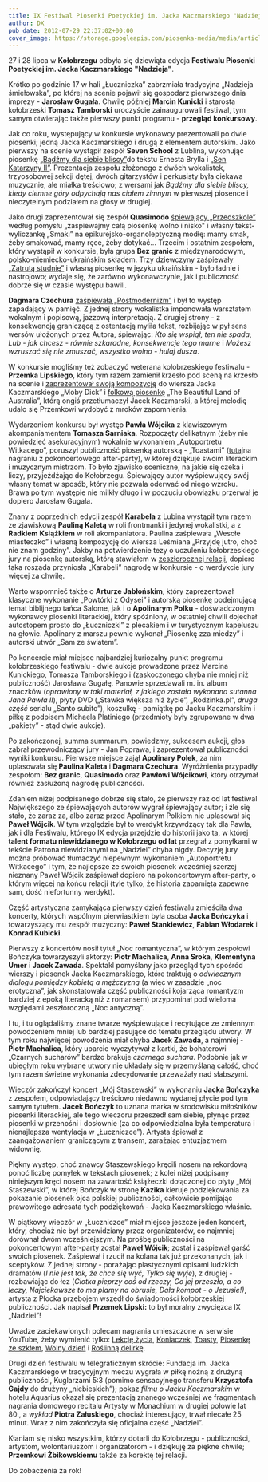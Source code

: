 ```yaml
---
title: IX Festiwal Piosenki Poetyckiej im. Jacka Kaczmarskiego "Nadzieja"
author: DX
pub_date: 2012-07-29 22:37:02+00:00
cover_image: https://storage.googleapis.com/piosenka-media/media/article_covers/nadzieja9_pawel_wojcik_600_327.jpg
---
```


27 i 28 lipca w **Kołobrzegu** odbyła się dziewiąta edycja **Festiwalu Piosenki Poetyckiej im. Jacka Kaczmarskiego "Nadzieja"**.



Krótko po godzinie 17 w hali „Łuczniczka” zabrzmiała tradycyjna „Nadzieja śmiełowska”, po której na scenie pojawił się gospodarz pierwszego dnia imprezy \- **Jarosław Gugała**. Chwilę później **Marcin Kunicki** i starosta kołobrzeski **Tomasz Tamborski** uroczyście zainaugurowali festiwal, tym samym otwierając także pierwszy punkt programu \- **przegląd konkursowy**.

Jak co roku, występujący w konkursie wykonawcy prezentowali po dwie piosenki; jedną Jacka Kaczmarskiego i drugą z elementem autorskim. Jako pierwszy na scenie wystąpił zespół **Seven School** z Lublina, wykonując piosenkę [„Bądźmy dla siebie bliscy”](http://www.youtube.com/watch?v=lHObw8gas7w&amp;t=30s)do tekstu Ernesta Brylla i [„Sen Katarzyny II”](http://www.youtube.com/watch?v=lHObw8gas7w&amp;t=2m13s). Prezentacja zespołu złożonego z dwóch wokalistek, trzyosobowej sekcji dętej, dwóch gitarzystów i perkusisty była ciekawa muzycznie, ale miałka treściowo; z wersami jak _Bądźmy dla siebie bliscy, kiedy ciemne góry odpychają nas ciałem zimnym_ w pierwszej piosence i nieczytelnym podziałem na głosy w drugiej.

Jako drugi zaprezentował się zespół **Quasimodo** [śpiewający „Przedszkole”](http://www.youtube.com/watch?v=lHObw8gas7w&amp;t=3m57s) według pomysłu „zaśpiewajmy całą piosenkę wolno i nisko" i własny tekst\-wyliczankę „Smaki” na epikurejsko\-organoleptyczną modłę: mamy smak, żeby smakować, mamy ręce, żeby dotykać... Trzecim i ostatnim zespołem, który wystąpił w konkursie, była grupa **Bez granic** z międzynarodowym, polsko\-niemiecko\-ukraińskim składem. Trzy dziewczyny [zaśpiewały „Zatrutą studnię”](http://www.youtube.com/watch?v=lHObw8gas7w&amp;t=9m20s) i własną piosenkę w języku ukraińskim \- było ładnie i nastrojowo; wydaje się, że zarówno wykonawczynie, jak i publiczność dobrze się w czasie występu bawili.

**Dagmara Czechura** [zaśpiewała „Postmodernizm”](http://www.youtube.com/watch?v=lHObw8gas7w&amp;t=18m23s) i był to występ zapadający w pamięć. Z jednej strony wokalistka imponowała warsztatem wokalnym i popisową, jazzową interpretacją. Z drugiej strony \- z konsekwencją graniczącą z ostentacją myliła tekst, rozbijając w pył sens wersów ułożonych przez Autora, śpiewając: _Kto się wspiął, ten nie spada_, _Lub \- jak chcesz \- równie szkaradne, konsekwencje tego marne_ i _Możesz wzruszać się nie zmuszać, wszystko wolno \- hulaj dusza_.

W konkursie mogliśmy też zobaczyć weterana kołobrzeskiego festiwalu \- **Przemka Lipskiego**, który tym razem zamienił krzesło pod sceną na krzesło na scenie i [zaprezentował swoją kompozycję](http://www.youtube.com/watch?v=lHObw8gas7w&amp;t=13m46s) do wiersza Jacka Kaczmarskiego „Moby Dick” i [folkową piosenkę](http://www.youtube.com/watch?v=7nhW2mKl1U4) „The Beautiful Land of Australia”, którą ongiś przetłumaczył Jacek Kaczmarski, a której melodię udało się Przemkowi wydobyć z mroków zapomnienia.

Wydarzeniem konkursu był występ **Pawła Wójcika** z klawiszowym akompaniamentem **Tomasza Sarniaka**. Rozpoczęty delikatnym \(żeby nie powiedzieć asekuracyjnym\) wokalnie wykonaniem „Autoportretu Witkacego”, poruszył publiczność piosenką autorską \- „Toastami” \([tutaj](http://www.youtube.com/watch?v=qUxNofqYI)na nagraniu z pokoncertowego after\-party\), w której dziękuje swoim literackim i muzycznym mistrzom. To było zjawisko sceniczne, na jakie się czeka i liczy, przyjeżdżając do Kołobrzegu. Śpiewający autor wyśpiewujący swój własny temat w sposób, który nie pozwala oderwać od niego wzroku. Brawa po tym występie nie milkły długo i w poczuciu obowiązku przerwał je dopiero Jarosław Gugała.

Znany z poprzednich edycji zespół **Karabela** z Lubina wystąpił tym razem ze zjawiskową **Pauliną Kaletą** w roli frontmanki i jedynej wokalistki, a z **Radkiem Książkiem** w roli akompaniatora. Paulina zaśpiewała „Wesołe miasteczko” i własną kompozycję do wiersza Leśmiana „Przyjdę jutro, choć nie znam godziny”. Jakby na potwierdzenie tezy o uczuleniu kołobrzeskiego jury na piosenkę autorską, którą stawiałem w [zeszłorocznej relacji](http://www.piosenkaztekstem.pl/blog/2011/08/01/viii\-festiwal\-piosenki\-poetyckiej\-im\-jacka\-kaczmarskiego/), dopiero taka roszada przyniosła „Karabeli” nagrodę w konkursie \- o werdykcie jury więcej za chwilę.

Warto wspomnieć także o **Arturze Jabłońskim**, który zaprezentował klasyczne wykonanie „Powtórki z Odysei” i autorską piosenkę podejmującą temat biblijnego tańca Salome, jak i o **Apolinarym Polku** \- doświadczonym wykonawcy piosenki literackiej, który spóźniony, w ostatniej chwili dojechał autostopem prosto do „Łuczniczki” z plecakiem i w turystycznym kapeluszu na głowie. Apolinary z marszu pewnie wykonał „Piosenkę zza miedzy” i autorski utwór „Sam ze światem”.

Po koncercie miał miejsce najbardziej kuriozalny punkt programu kołobrzeskiego festiwalu \- dwie aukcje prowadzone przez Marcina Kunickiego, Tomasza Tamborskiego i \(zaskoczonego chyba nie mniej niż publiczność\) Jarosława Gugałę. Panowie sprzedawali m. in. album znaczków \(_oprawiony w taki materiał, z jakiego została wykonana sutanna Jana Pawła II_\), płyty DVD \(„Stawka większa niż życie”, „Rodzinka.pl”, _druga część_ serialu „Santo subito”\), koszulkę \- pamiątkę po Jacku Kaczmarskim i piłkę z podpisem Michaela Platiniego \(przedmioty były zgrupowane w dwa „pakiety” \- stąd dwie aukcje\).

Po zakończonej, summa summarum, powiedzmy, sukcesem aukcji, głos zabrał przewodniczący jury \- Jan Poprawa, i zaprezentował publiczności wyniki konkursu. Pierwsze miejsce zajął **Apolinary Polek**, za nim uplasowała się **Paulina Kaleta** i **Dagmara Czechura**. Wyróżnienia przypadły zespołom: **Bez granic**, **Quasimodo** oraz **Pawłowi Wójcikowi**, który otrzymał również zasłużoną nagrodę publiczności.

Zdaniem niżej podpisanego dobrze się stało, że pierwszy raz od lat festiwal Największego ze śpiewających autorów wygrał śpiewający autor; i źle się stało, że zaraz za, albo zaraz przed Apolinarym Polkiem nie uplasował się **Paweł Wójcik**. W tym względzie był to werdykt krzywdzący tak dla Pawła, jak i dla Festiwalu, którego IX edycja przejdzie do historii jako ta, w której **talent formatu niewidzianego w Kołobrzegu od lat** przegrał z pomyłkami w tekście Patrona niewidzianymi na „Nadziei” chyba nigdy. Decyzję jury można próbować tłumaczyć niepewnym wykonaniem „Autoportretu Witkacego” i tym, że najlepsze ze swoich piosenek wcześniej szerzej nieznany Paweł Wójcik zaśpiewał dopiero na pokoncertowym after\-party, o którym więcej na końcu relacji \(tyle tylko, że historia zapamięta zapewne sam, dość niefortunny werdykt\).

Część artystyczna zamykająca pierwszy dzień festiwalu zmieściła dwa koncerty, których wspólnym pierwiastkiem była osoba **Jacka Bończyka** i towarzyszący mu zespół muzyczny: **Paweł Stankiewicz**, **Fabian Włodarek** i **Konrad Kubicki**.

Pierwszy z koncertów nosił tytuł „Noc romantyczna”, w którym zespołowi Bończyka towarzyszyli aktorzy: **Piotr Machalica**, **Anna Sroka**, **Klementyna Umer** i **Jacek Zawada**. Spektakl pomyślany jako przegląd tych spośród wierszy i piosenek Jacka Kaczmarskiego, które traktują o _odwiecznym dialogu pomiędzy kobietą a mężczyzną_ \(a więc w zasadzie „noc erotyczna”, jak skonstatowała część publiczności kojarząca romantyzm bardziej z epoką literacką niż z romansem\) przypominał pod wieloma względami zeszłoroczną „Noc antyczną”.

I tu, i tu oglądaliśmy znane twarze wyśpiewujące i recytujące ze zmiennym powodzeniem mniej lub bardziej pasujące do tematu przeglądu utwory. W tym roku najwięcej powodzenia miał chyba **Jacek Zawada**, a najmniej \- **Piotr Machalica**, który uparcie wyczytywał z kartki, że bohaterowi „Czarnych sucharów” bardzo brakuje _czarnego suchara_. Podobnie jak w ubiegłym roku wybrane utwory nie układały się w przemyślaną całość, choć tym razem świetne wykonania zdecydowanie przeważały nad słabszymi.

Wieczór zakończył koncert „Mój Staszewski” w wykonaniu **Jacka Bończyka** z zespołem, odpowiadający treściowo niedawno wydanej płycie pod tym samym tytułem. **Jacek Bończyk** to uznana marka w środowisku miłośników piosenki literackiej, ale tego wieczoru przeszedł sam siebie, płynąc przez piosenki w przenośni i dosłownie \(za co odpowiedzialna była temperatura i nienajlepsza wentylacja w „Łuczniczce”\). Artysta śpiewał z zaangażowaniem graniczącym z transem, zarażając entuzjazmem widownię.

Piękny występ, choć znawcy Staszewskiego kręcili nosem na rekordową ponoć liczbę pomyłek w tekstach piosenek; z kolei niżej podpisany niniejszym kręci nosem na zawartość książeczki dołączonej do płyty „Mój Staszewski”, w której Bończyk w stronę **Kazika** kieruje podziękowania za pokazanie piosenek ojca polskiej publiczności, całkowicie pomijając prawowitego adresata tych podziękowań \- Jacka Kaczmarskiego właśnie.

W piątkowy wieczór w „Łuczniczce” miał miejsce jeszcze jeden koncert, który, chociaż nie był przewidziany przez organizatorów, co najmniej dorównał dwóm wcześniejszym. Na prośbę publiczności na pokoncertowym after\-party został **Paweł Wójcik**; został i zaśpiewał garść swoich piosenek. Zaśpiewał i rzucił na kolana tak już przekonanych, jak i sceptyków. Z jednej strony \- porażając plastycznymi opisami ludzkich dramatów \(_I nie jest tak, że chce się wyć, Tylko się wyje_\), z drugiej \- rozbawiając do łez \(_Ciotka pieprzy coś od rzeczy, Co jej przeszło, a co leczy, Najciekawsze to ma plamy na obrusie, Dała kompot \- o Jezusie!\)_, artysta z Płocka przebojem wszedł do świadomości kołobrzeskiej publiczności. Jak napisał **Przemek Lipski:** to był moralny zwycięzca IX „Nadziei”!

Uwadze zaciekawionych polecam nagrania umieszczone w serwisie YouTube, żeby wymienić tylko: [Lekcję życia](http://www.youtube.com/watch?v=UckrQD3r\-TE), [Koniaczek](http://www.youtube.com/watch?v=A\-iB9QnbfCQ), [Toasty](http://www.youtube.com/watch?v=qUxNofqYI), [Piosenkę ze szkłem](https://www.youtube.com/watch?v=s22UKVmsRkQ), [Wolny dzień](https://www.youtube.com/watch?v=rrfTD\-S1M5c) i [Roślinną delirkę](https://www.youtube.com/watch?v=MY\-eG9ClXEI).

Drugi dzień festiwalu w telegraficznym skrócie: Fundacja im. Jacka Kaczmarskiego w tradycyjnym meczu wygrała w piłkę nożną z drużyną publiczności, Kuglarzami 5:3 \(pomimo sensacyjnego transferu **Krzysztofa Gajdy** do drużyny „niebieskich”\); pokaz _filmu o Jacku Kaczmarskim_ w hotelu Aquarius okazał się prezentacją znanego wcześniej we fragmentach nagrania domowego recitalu Artysty w Monachium w drugiej połowie lat 80., a _wykład_ **Piotra Załuskiego**, chociaż interesujący, trwał niecałe 25 minut. Wraz z nim zakończyła się oficjalna część „Nadziei”.

Kłaniam się nisko wszystkim, którzy dotarli do Kołobrzegu \- publiczności, artystom, wolontariuszom i organizatorom \- i dziękuję za piękne chwile; **Przemkowi Żbikowskiemu** także za korektę tej relacji.

Do zobaczenia za rok!

